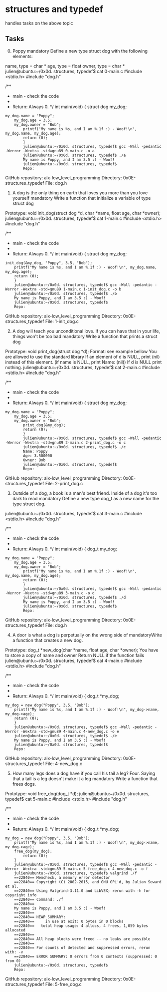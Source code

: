 # structures and typedef
handles tasks on the above topic
## Tasks
0. Poppy
mandatory
Define a new type struct dog with the following elements:

name, type = char *
age, type = float
owner, type = char *
julien@ubuntu:~/0x0d. structures, typedef$ cat 0-main.c
#include <stdio.h>
#include "dog.h"

/**
 * main - check the code
  *
   * Return: Always 0.
    */
    int main(void)
    {
        struct dog my_dog;

    my_dog.name = "Poppy";
        my_dog.age = 3.5;
	    my_dog.owner = "Bob";
	        printf("My name is %s, and I am %.1f :) - Woof!\n", my_dog.name, my_dog.age);
		    return (0);
		    }
		    julien@ubuntu:~/0x0d. structures, typedef$ gcc -Wall -pedantic -Werror -Wextra -std=gnu89 0-main.c -o a
		    julien@ubuntu:~/0x0d. structures, typedef$ ./a
		    My name is Poppy, and I am 3.5 :) - Woof!
		    julien@ubuntu:~/0x0d. structures, typedef$
		    Repo:

GitHub repository: alx-low_level_programming
Directory: 0x0E-structures_typedef
File: dog.h

1. A dog is the only thing on earth that loves you more than you love yourself
mandatory
Write a function that initialize a variable of type struct dog

Prototype: void init_dog(struct dog *d, char *name, float age, char *owner);
julien@ubuntu:~/0x0d. structures, typedef$ cat 1-main.c
#include <stdio.h>
#include "dog.h"

/**
 * main - check the code
  *
   * Return: Always 0.
    */
    int main(void)
    {
        struct dog my_dog;

    init_dog(&my_dog, "Poppy", 3.5, "Bob");
        printf("My name is %s, and I am %.1f :) - Woof!\n", my_dog.name, my_dog.age);
	    return (0);
	    }
	    julien@ubuntu:~/0x0d. structures, typedef$ gcc -Wall -pedantic -Werror -Wextra -std=gnu89 1-main.c 1-init_dog.c -o b
	    julien@ubuntu:~/0x0d. structures, typedef$ ./b
	    My name is Poppy, and I am 3.5 :) - Woof!
	    julien@ubuntu:~/0x0d. structures, typedef$
	    Repo:

GitHub repository: alx-low_level_programming
Directory: 0x0E-structures_typedef
File: 1-init_dog.c

2. A dog will teach you unconditional love. If you can have that in your life, things won't be too bad
mandatory
Write a function that prints a struct dog

Prototype: void print_dog(struct dog *d);
Format: see example bellow
You are allowed to use the standard library
If an element of d is NULL, print (nil) instead of this element. (if name is NULL, print Name: (nil))
If d is NULL print nothing.
julien@ubuntu:~/0x0d. structures, typedef$ cat 2-main.c
#include <stdio.h>
#include "dog.h"

/**
 * main - check the code
  *
   * Return: Always 0.
    */
    int main(void)
    {
        struct dog my_dog;

    my_dog.name = "Poppy";
        my_dog.age = 3.5;
	    my_dog.owner = "Bob";
	        print_dog(&my_dog);
		    return (0);
		    }
		    julien@ubuntu:~/0x0d. structures, typedef$ gcc -Wall -pedantic -Werror -Wextra -std=gnu89 2-main.c 2-print_dog.c -o c
		    julien@ubuntu:~/0x0d. structures, typedef$ ./c
		    Name: Poppy
		    Age: 3.500000
		    Owner: Bob
		    julien@ubuntu:~/0x0d. structures, typedef$
		    Repo:

GitHub repository: alx-low_level_programming
Directory: 0x0E-structures_typedef
File: 2-print_dog.c

3. Outside of a dog, a book is a man's best friend. Inside of a dog it's too dark to read
mandatory
Define a new type dog_t as a new name for the type struct dog.

julien@ubuntu:~/0x0d. structures, typedef$ cat 3-main.c
#include <stdio.h>
#include "dog.h"

/**
 * main - check the code
  *
   * Return: Always 0.
    */
    int main(void)
    {
        dog_t my_dog;

    my_dog.name = "Poppy";
        my_dog.age = 3.5;
	    my_dog.owner = "Bob";
	        printf("My name is %s, and I am %.1f :) - Woof!\n", my_dog.name, my_dog.age);
		    return (0);
		    }
		    julien@ubuntu:~/0x0d. structures, typedef$ gcc -Wall -pedantic -Werror -Wextra -std=gnu89 3-main.c -o d
		    julien@ubuntu:~/0x0d. structures, typedef$ ./d
		    My name is Poppy, and I am 3.5 :) - Woof!
		    julien@ubuntu:~/0x0d. structures, typedef$
		    Repo:

GitHub repository: alx-low_level_programming
Directory: 0x0E-structures_typedef
File: dog.h

4. A door is what a dog is perpetually on the wrong side of
mandatoryWrite a function that creates a new dog.

Prototype: dog_t *new_dog(char *name, float age, char *owner);
You have to store a copy of name and owner
Return NULL if the function fails
julien@ubuntu:~/0x0d. structures, typedef$ cat 4-main.c
#include <stdio.h>
#include "dog.h"

/**
 * main - check the code
  *
   * Return: Always 0.
    */
    int main(void)
    {
        dog_t *my_dog;

    my_dog = new_dog("Poppy", 3.5, "Bob");
        printf("My name is %s, and I am %.1f :) - Woof!\n", my_dog->name, my_dog->age);
	    return (0);
	    }
	    julien@ubuntu:~/0x0d. structures, typedef$ gcc -Wall -pedantic -Werror -Wextra -std=gnu89 4-main.c 4-new_dog.c -o e
	    julien@ubuntu:~/0x0d. structures, typedef$ ./e
	    My name is Poppy, and I am 3.5 :) - Woof!
	    julien@ubuntu:~/0x0d. structures, typedef$
	    Repo:

GitHub repository: alx-low_level_programming
Directory: 0x0E-structures_typedef
File: 4-new_dog.c

5. How many legs does a dog have if you call his tail a leg? Four. Saying that a tail is a leg doesn't make it a leg
mandatory
Write a function that frees dogs.

Prototype: void free_dog(dog_t *d);
julien@ubuntu:~/0x0d. structures, typedef$ cat 5-main.c
#include <stdio.h>
#include "dog.h"

/**
 * main - check the code
  *
   * Return: Always 0.
    */
    int main(void)
    {
        dog_t *my_dog;

    my_dog = new_dog("Poppy", 3.5, "Bob");
        printf("My name is %s, and I am %.1f :) - Woof!\n", my_dog->name, my_dog->age);
	    free_dog(my_dog);
	        return (0);
		}
		julien@ubuntu:~/0x0d. structures, typedef$ gcc -Wall -pedantic -Werror -Wextra -std=gnu89 5-main.c 5-free_dog.c 4-new_dog.c -o f
		julien@ubuntu:~/0x0d. structures, typedef$ valgrind ./f
		==22840== Memcheck, a memory error detector
		==22840== Copyright (C) 2002-2015, and GNU GPL'd, by Julian Seward et al.
		==22840== Using Valgrind-3.11.0 and LibVEX; rerun with -h for copyright info
		==22840== Command: ./f
		==22840==
		My name is Poppy, and I am 3.5 :) - Woof!
		==22840==
		==22840== HEAP SUMMARY:
		==22840==     in use at exit: 0 bytes in 0 blocks
		==22840==   total heap usage: 4 allocs, 4 frees, 1,059 bytes allocated
		==22840==
		==22840== All heap blocks were freed -- no leaks are possible
		==22840==
		==22840== For counts of detected and suppressed errors, rerun with: -v
		==22840== ERROR SUMMARY: 0 errors from 0 contexts (suppressed: 0 from 0)
		julien@ubuntu:~/0x0d. structures, typedef$
		Repo:

GitHub repository: alx-low_level_programming
Directory: 0x0E-structures_typedef
File: 5-free_dog.c